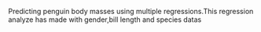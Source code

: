 Predicting penguin body masses using multiple regressions.This regression analyze has made with gender,bill length and species datas

